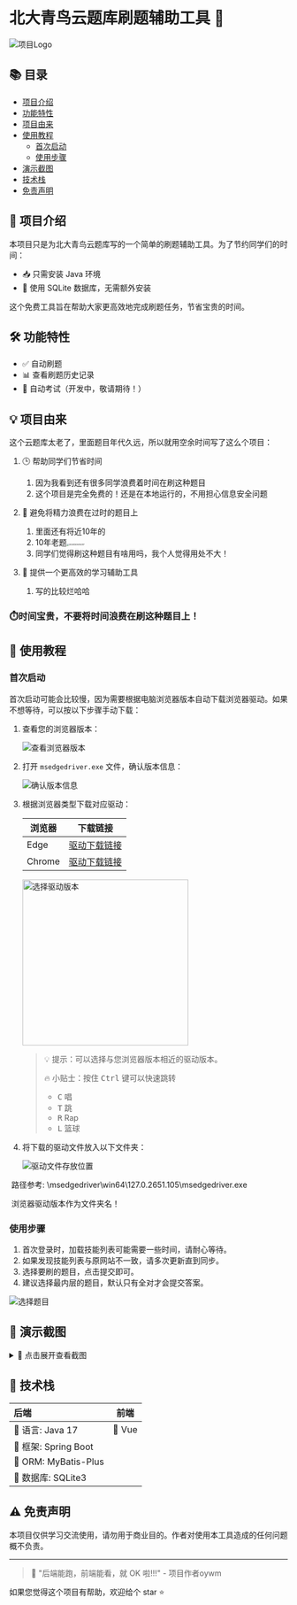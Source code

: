 # 北大青鸟云题库刷题辅助工具 🚀

![项目Logo](https://gitee.com/xmjoywm/iamge/raw/master/oywm/iamge/tiku-UltqdYhF.svg)

## 📚 目录

- [项目介绍](#-项目介绍)
- [功能特性](#-功能特性)
- [项目由来](#-项目由来)
- [使用教程](#-使用教程)
  - [首次启动](#首次启动)
  - [使用步骤](#使用步骤)
- [演示截图](#-演示截图)
- [技术栈](#-技术栈)
- [免责声明](#-免责声明)




## 🌟 项目介绍

本项目只是为北大青鸟云题库写的一个简单的刷题辅助工具。为了节约同学们的时间：

- 📥 只需安装 Java 环境
- 💾 使用 SQLite 数据库，无需额外安装

这个免费工具旨在帮助大家更高效地完成刷题任务，节省宝贵的时间。



## 🛠 功能特性

- ✅ 自动刷题
- 📊 查看刷题历史记录
- 🚧 自动考试（开发中，敬请期待！）



## 💡 项目由来

这个云题库太老了，里面题目年代久远，所以就用空余时间写了这么个项目：

1. 🕒 帮助同学们节省时间
   1. 因为我看到还有很多同学浪费着时间在刷这种题目
   2. 这个项目是完全免费的！还是在本地运行的，不用担心信息安全问题

1. 🎯 避免将精力浪费在过时的题目上

   1. 里面还有将近10年的
   2. 10年老题<img src="https://gitee.com/xmjoywm/iamge/raw/master/oywm/iamge/20241205014317.png" alt="20241205014317" style="zoom:25%;" />
   3. 同学们觉得刷这种题目有啥用吗，我个人觉得用处不大！

2. 🚀 提供一个更高效的学习辅助工具

   1. 写的比较烂哈哈

   

### ⏱️时间宝贵，不要将时间浪费在刷这种题目上！



## 📖 使用教程

### 首次启动

首次启动可能会比较慢，因为需要根据电脑浏览器版本自动下载浏览器驱动。如果不想等待，可以按以下步骤手动下载：

1. 查看您的浏览器版本：

   ![查看浏览器版本](https://gitee.com/xmjoywm/iamge/raw/master/oywm/iamge/20241205010702.png)

2. 打开 `msedgedriver.exe` 文件，确认版本信息：

   ![确认版本信息](https://gitee.com/xmjoywm/iamge/raw/master/oywm/iamge/20241205010734.png)

3. 根据浏览器类型下载对应驱动：

   | 浏览器 | 下载链接 |
   |--------|----------|
   | Edge   | [驱动下载链接](https://msedgewebdriverstorage.z22.web.core.windows.net/?form=MA13LH) |
   | Chrome | [驱动下载链接](https://chromedriver.storage.googleapis.com/index.html) |

   <img src="https://gitee.com/xmjoywm/iamge/raw/master/oywm/iamge/20241205011210.png" alt="选择驱动版本" width="300"/>

   > 💡 提示：可以选择与您浏览器版本相近的驱动版本。
   > 
    > 🔥 小贴士：按住 <kbd>Ctrl</kbd> 键可以快速跳转
    > - <kbd>C</kbd> 唱
    > - <kbd>T</kbd> 跳
    > - <kbd>R</kbd> Rap
    > - <kbd>L</kbd> 篮球
   
4. 将下载的驱动文件放入以下文件夹：

   ![驱动文件存放位置](https://gitee.com/xmjoywm/iamge/raw/master/oywm/iamge/20241205011949.png)

​	路径参考: \msedgedriver\win64\127.0.2651.105\msedgedriver.exe

​	浏览器驱动版本作为文件夹名！



### 使用步骤

1. 首次登录时，加载技能列表可能需要一些时间，请耐心等待。
2. 如果发现技能列表与原网站不一致，请多次更新直到同步。
3. 选择要刷的题目，点击提交即可。
4. 建议选择最内层的题目，默认只有全对才会提交答案。

![选择题目](https://gitee.com/xmjoywm/iamge/raw/master/oywm/iamge/image-20241121023135361.png)



## 📸 演示截图

<details>
<summary>📌 点击展开查看截图</summary>

### 辅助刷题界面

<table>
  <tr>
    <td><img src="https://gitee.com/xmjoywm/iamge/raw/master/oywm/iamge/image-20241121020911398.png" alt="辅助刷题1" width="400"/></td>
    <td><img src="https://gitee.com/xmjoywm/iamge/raw/master/oywm/iamge/image-20241121021010451.png" alt="辅助刷题2" width="400"/></td>
  </tr>
  <tr>
    <td><img src="https://gitee.com/xmjoywm/iamge/raw/master/oywm/iamge/image-20241121022302927.png" alt="辅助刷题3" width="400"/></td>
    <td><img src="https://gitee.com/xmjoywm/iamge/raw/master/oywm/iamge/image-20241121021042033.png" alt="辅助刷题4" width="400"/></td>
  </tr>
</table>


### 原网站界面

<table>
  <tr>
    <td><img src="https://gitee.com/xmjoywm/iamge/raw/master/oywm/iamge/image-20241121022101759.png" alt="原网站1" width="400"/></td>
    <td><img src="https://gitee.com/xmjoywm/iamge/raw/master/oywm/iamge/image-20241121022122081.png" alt="原网站2" width="400"/></td>
  </tr>
  <tr>
    <td><img src="https://gitee.com/xmjoywm/iamge/raw/master/oywm/iamge/image-20241121022138523.png" alt="原网站3" width="400"/></td>
    <td><img src="https://gitee.com/xmjoywm/iamge/raw/master/oywm/iamge/image-20241121022158696.png" alt="原网站4" width="400"/></td>
  </tr>
</table>

</details>

## 🔧 技术栈

| 后端 | 前端 |
|:-----|------|
| 🔹 语言: Java 17 | 🔸 Vue |
| 🔹 框架: Spring Boot | |
| 🔹 ORM: MyBatis-Plus | |
| 🔹 数据库: SQLite3 | |





## ⚠️ 免责声明

本项目仅供学习交流使用，请勿用于商业目的。作者对使用本工具造成的任何问题概不负责。

---

> 💬 "后端能跑，前端能看，就 OK 啦!!!" - 项目作者oywm

如果您觉得这个项目有帮助，欢迎给个 star ⭐️
